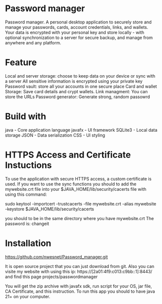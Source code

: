 # Password manager 

Password manager. A personal desktop application to securely store and manage your passwords, cards, account credentials, links, and wallets. Your data is encrypted with your personal key and store locally - with optional synchronization to a server for secure backup, and manage from anywhere and any platform.

# Feature

Local and server storage: choose to keep data on your device or sync with a server
All sensitive information is encrypted using your private key
Password vault: store all your accounts in one secure place
Card and wallet Storage: Save card details and crypt wallets.
Link managment: You can store the URLs 
Password generator: Generate strong, random passowrd

# Build with 

java - Core application language 
javafx - UI framework 
SQLite3 - Local data storage
JSON - Data serialization 
CSS - UI styling

# HTTPS Access and Certificate Instuctions
To use the application with secure HTTPS access, a custom certificate is used. If you want to use the sync functions you should to add the mywebsite.crt file into your $JAVA_HOME/lib/security/cacerts file with using this command:

sudo keytool -importcert -trustcacerts -file mywebsite.crt -alias mywebsite -keystore $JAVA_HOME/lib/security/cacerts

you should to be in the same directory where you have mywebsite.crt The password is: changeit


# Installation

https://github.com/nwesnet/Password_manager.git

It is open source project that you can just download from git.
Also you can visite my website with using this ip:
https://[2a01:4f9:c013:c9bb::1]:8443/
and find this page
projects/passwordmanager


You will get the zip archive with javafx sdk, run script for your OS, jar file, CA Certificate, and this instruction.
To run this app you should to have java 21+ on your computer.


  
